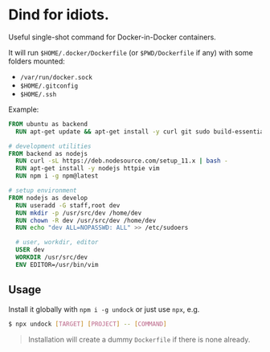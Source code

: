# Dind for idiots.

Useful single-shot command for Docker-in-Docker containers.

It will run `$HOME/.docker/Dockerfile` (or `$PWD/Dockerfile` if any) with some folders mounted:

- `/var/run/docker.sock`
- `$HOME/.gitconfig`
- `$HOME/.ssh`

Example:

```Dockerfile
FROM ubuntu as backend
  RUN apt-get update && apt-get install -y curl git sudo build-essential

# development utilities
FROM backend as nodejs
  RUN curl -sL https://deb.nodesource.com/setup_11.x | bash -
  RUN apt-get install -y nodejs httpie vim
  RUN npm i -g npm@latest

# setup environment
FROM nodejs as develop
  RUN useradd -G staff,root dev
  RUN mkdir -p /usr/src/dev /home/dev
  RUN chown -R dev /usr/src/dev /home/dev
  RUN echo "dev ALL=NOPASSWD: ALL" >> /etc/sudoers

  # user, workdir, editor
  USER dev
  WORKDIR /usr/src/dev
  ENV EDITOR=/usr/bin/vim
```

## Usage

Install it globally with `npm i -g undock` or just use `npx`, e.g.

```bash
$ npx undock [TARGET] [PROJECT] -- [COMMAND]
```

> Installation will create a dummy `Dockerfile` if there is none already.
